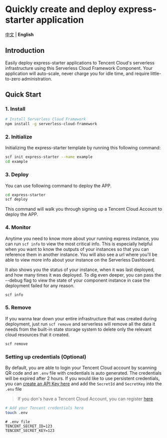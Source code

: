 # Quickly create and deploy express-starter application

[中文](./README.md) | **English**

## Introduction

Easily deploy express-starter applications to Tencent Cloud's serverless infrastructure using this Serverless Cloud Framework Component.
Your application will auto-scale, never charge you for idle time, and require little-to-zero administration.

## Quick Start

### 1. Install

```bash
# Install Serverless Cloud Framework
npm install -g serverless-cloud-framework
```

### 2. Initialize

Initializing the express-starter template by running this following command:

```bash
scf init express-starter --name example
cd example
```

### 3. Deploy

You can use following command to deploy the APP.

```bash
cd express-starter
scf deploy
```

This command will walk you through signing up a Tencent Cloud Account to deploy the APP.

### 4. Monitor

Anytime you need to know more about your running express instance, you can run `scf info` to view the most critical info. 
This is especially helpful when you want to know the outputs of your instances so that you can reference them in another instance. 
You will also see a url where you'll be able to view more info about your instance on the Serverless Dashboard.

It also shows you the status of your instance, when it was last deployed, and how many times it was deployed. 
To dig even deeper, you can pass the --debug flag to view the state of your component instance in case the deployment failed for any reason.

```bash
scf info
```

### 5. Remove

If you wanna tear down your entire infrastructure that was created during deployment, 
just run `scf remove` and serverless will remove all the data it needs from the built-in state storage system to delete only the relevant cloud resources that it created.

```bash
scf remove
```

### Setting up credentials (Optional)

By default, you are able to login your Tencent Cloud account by scanning QR code and an `.env` file with credentials is auto generated.
The credentials will be expired after 2 hours.
If you would like to use persistent credentials, 
you can [create an API Key here](https://console.cloud.tencent.com/cam/capi) and add the `SecretId` and `SecretKey` into the `.env` file

> If you don's have a Tencent Cloud Account, you can register [here](https://cloud.tencent.com/register)

```bash
# Add your Tencent credentials here
touch .env
```


```
# .env file
TENCENT_SECRET_ID=123
TENCENT_SECRET_KEY=123
```

